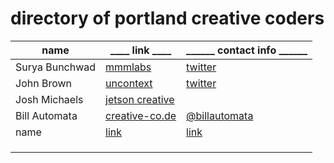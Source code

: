 # directory of portland creative coders

| name | ____ link ____ | ______ contact info ______ | 
| --- | --- | --- |
| Surya Bunchwad | [mmmlabs](http://mmmlabs.com/w/) | [twitter](https://twitter.com/momothemonster) |
| John Brown | [uncontext](http://www.uncontext.com/)| [twitter](https://twitter.com/thisisjohnbrown) | 
| Josh Michaels | [jetson creative](http://jetsoncreative.com) | |
| Bill Automata | [creative-co.de](http://creative-co.de) | [@billautomata](http://twitter.com/billautomata) |
| name | [link](http://google.com) | [link](http://google.com) |
| | | 
| | |
| | |
